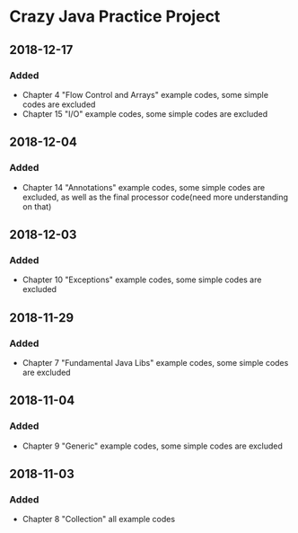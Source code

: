 # Crazy Java Practice Project #

## 2018-12-17 ##
### Added ###
- Chapter 4 "Flow Control and Arrays" example codes, some simple codes are excluded
- Chapter 15 "I/O" example codes, some simple codes are excluded

## 2018-12-04 ##
### Added ###
- Chapter 14 "Annotations" example codes, some simple codes are excluded, 
as well as the final processor code(need more understanding on that)

## 2018-12-03 ##
### Added ###
- Chapter 10 "Exceptions" example codes, some simple codes are excluded

## 2018-11-29 ##
### Added ###
- Chapter 7 "Fundamental Java Libs" example codes, some simple codes are excluded

## 2018-11-04 ##
### Added ###
- Chapter 9 "Generic" example codes, some simple codes are excluded

## 2018-11-03 ##
### Added ###
- Chapter 8 "Collection" all example codes